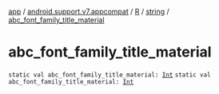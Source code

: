 [app](../../../index.md) / [android.support.v7.appcompat](../../index.md) / [R](../index.md) / [string](index.md) / [abc_font_family_title_material](.)

# abc_font_family_title_material

`static val abc_font_family_title_material: `[`Int`](https://kotlinlang.org/api/latest/jvm/stdlib/kotlin/-int/index.html)
`static val abc_font_family_title_material: `[`Int`](https://kotlinlang.org/api/latest/jvm/stdlib/kotlin/-int/index.html)